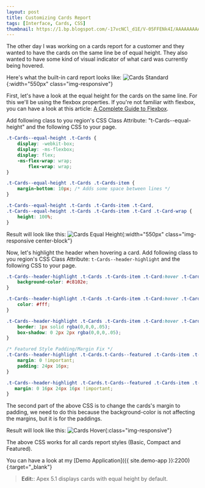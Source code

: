 ```yaml
---
layout: post
title: Customizing Cards Report
tags: [Interface, Cards, CSS]
thumbnail: https://1.bp.blogspot.com/-17vcNCl_d1E/V-05FFENk4I/AAAAAAAAAPI/HgSHTmjPMp411yjUDD602zZPpkqjKaeigCLcB/s72-c/cards-standard.png
---
```


The other day I was working on a cards report for a customer and they wanted to have the cards on the same line be of equal height. They also wanted to have some kind of visual indicator of what card was currently being hovered.

Here's what the built-in card report looks like:
![Cards Standard](https://1.bp.blogspot.com/-17vcNCl_d1E/V-05FFENk4I/AAAAAAAAAPI/HgSHTmjPMp411yjUDD602zZPpkqjKaeigCLcB/s1600/cards-standard.png "Cards Standard"){:width="550px" class="img-responsive"}

First, let's have a look at the equal height for the cards on the same line.
For this we'll be using the flexbox properties. If you're not familiar with flexbox, you can have a look at this article: [A Complete Guide to Flexbox](https://css-tricks.com/snippets/css/a-guide-to-flexbox/).

Add following class to you region's CSS Class Attribute: "t-Cards--equal-height" and the following CSS to your page.
```css
.t-Cards--equal-height .t-Cards {
    display: -webkit-box;
    display: -ms-flexbox;
    display: flex;
    -ms-flex-wrap: wrap;
        flex-wrap: wrap;
} 

.t-Cards--equal-height .t-Cards .t-Cards-item {
    margin-bottom: 10px; /* Adds some space between lines */
} 

.t-Cards--equal-height .t-Cards .t-Cards-item .t-Card,
.t-Cards--equal-height .t-Cards .t-Cards-item .t-Card .t-Card-wrap {
    height: 100%;
}
```

Result will look like this:
![Cards Equal Height](https://4.bp.blogspot.com/-JBKWwShMS_E/V-05FFKHqOI/AAAAAAAAAPU/cJGOfzKp_C4neF3IZt720YCa0TDIdyE_wCEw/s1600/cards-equal-height.png "Cards Equal Height"){:width="550px" class="img-responsive center-block"}

Now, let's highlight the header when hovering a card.
Add following class to you region's CSS Class Attribute: `t-Cards--header-highlight` and the following CSS to your page.
```css
.t-Cards--header-highlight .t-Cards .t-Cards-item .t-Card:hover .t-Card-titleWrap{
    background-color: #c8102e;
}

.t-Cards--header-highlight .t-Cards .t-Cards-item .t-Card:hover .t-Card-titleWrap .t-Card-title {
    color: #fff;
}

.t-Cards--header-highlight .t-Cards .t-Cards-item .t-Card:hover .t-Card-wrap {
    border: 1px solid rgba(0,0,0,.05);
    box-shadow: 0 2px 2px rgba(0,0,0,.05);
}

/* Featured Style Padding/Margin Fix */
.t-Cards--header-highlight .t-Cards.t-Cards--featured .t-Cards-item .t-Card .t-Card-titleWrap {
    margin: 0 !important;
    padding: 24px 16px;
}

.t-Cards--header-highlight .t-Cards.t-Cards--featured .t-Cards-item .t-Card .t-Card-body {
   margin: 0 16px 24px 16px !important;
}
```

The second part of the above CSS is to change the cards's margin to padding, we need to do this because the background-color is not affecting the margins, but it is for the paddings.

Result will look like this:
![Cards Hover](https://2.bp.blogspot.com/-MMq_Nvpf2QY/V-05FPd01VI/AAAAAAAAAPU/b7Yu9JAP61EwZi0QOGd8L-FrVGvYamycgCEw/s1600/cards-hover.png "Cards Hover"){:class="img-responsive"}

The above CSS works for all cards report styles (Basic, Compact and Featured). 

You can have a look at my [Demo Application]({{ site.demo-app }}:2200){:target="_blank"}

> **Edit:**: Apex 5.1 displays cards with equal height by default.